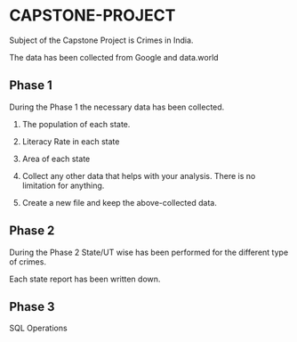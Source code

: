 # CAPSTONE-PROJECT

Subject of the Capstone Project is Crimes in India.

The data has been collected from Google and data.world

## Phase 1

During the Phase 1 the necessary data has been collected.

1. The population of each state.

2. Literacy Rate in each state

3. Area of each state

4. Collect any other data that helps with your analysis. There is no limitation for anything.

5. Create a new file and keep the above-collected data.

## Phase 2

During the Phase 2 State/UT wise has been performed for the different type of crimes.

Each state report has been written down.

## Phase 3

SQL Operations
